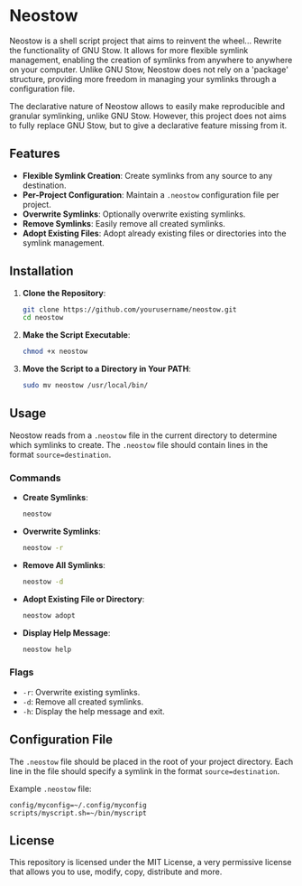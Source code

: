 # Neostow

Neostow is a shell script project that aims to reinvent the wheel... Rewrite the functionality of GNU Stow. It allows for more flexible symlink management, enabling the creation of symlinks from anywhere to anywhere on your computer. Unlike GNU Stow, Neostow does not rely on a 'package' structure, providing more freedom in managing your symlinks through a configuration file.

The declarative nature of Neostow allows to easily make reproducible and granular symlinking, unlike GNU Stow. However, this project does not aims to fully replace GNU Stow, but to give a declarative feature missing from it.

## Features

- **Flexible Symlink Creation**: Create symlinks from any source to any destination.
- **Per-Project Configuration**: Maintain a `.neostow` configuration file per project.
- **Overwrite Symlinks**: Optionally overwrite existing symlinks.
- **Remove Symlinks**: Easily remove all created symlinks.
- **Adopt Existing Files**: Adopt already existing files or directories into the symlink management.

## Installation

1. **Clone the Repository**:

    ```sh
    git clone https://github.com/yourusername/neostow.git
    cd neostow
    ```

2. **Make the Script Executable**:

    ```sh
    chmod +x neostow
    ```

3. **Move the Script to a Directory in Your PATH**:
    ```sh
    sudo mv neostow /usr/local/bin/
    ```

## Usage

Neostow reads from a `.neostow` file in the current directory to determine which symlinks to create. The `.neostow` file should contain lines in the format `source=destination`.

### Commands

- **Create Symlinks**:

    ```sh
    neostow
    ```

- **Overwrite Symlinks**:

    ```sh
    neostow -r
    ```

- **Remove All Symlinks**:

    ```sh
    neostow -d
    ```

- **Adopt Existing File or Directory**:

    ```sh
    neostow adopt
    ```

- **Display Help Message**:
    ```sh
    neostow help
    ```

### Flags

- `-r`: Overwrite existing symlinks.
- `-d`: Remove all created symlinks.
- `-h`: Display the help message and exit.

## Configuration File

The `.neostow` file should be placed in the root of your project directory. Each line in the file should specify a symlink in the format `source=destination`.

Example `.neostow` file:

```
config/myconfig=~/.config/myconfig
scripts/myscript.sh=~/bin/myscript
```

## License

This repository is licensed under the MIT License, a very permissive license that allows you to use, modify, copy, distribute and more.
